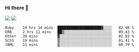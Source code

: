 ### Hi there 👋

<!--
**sasharevzin/sasharevzin** is a ✨ _special_ ✨ repository because its `README.md` (this file) appears on your GitHub profile.

Here are some ideas to get you started:

- 🔭 I’m currently working on ...
- 🌱 I’m currently learning ...
- 👯 I’m looking to collaborate on ...
- 🤔 I’m looking for help with ...
- 💬 Ask me about ...
- 📫 How to reach me: ...
- 😄 Pronouns: ...
- ⚡ Fun fact: ...
-->

![](https://yusufozturk.vercel.app/api?username=sasharevzin&hide_title=true&include_all_commits=true&count_private=true&show_icons=true) ![](https://yusufozturk.vercel.app/api/top-langs/?username=sasharevzin&layout=compact&langs_count=10&hide=apacheconf,coffeescript)

<!--START_SECTION:waka-->
```text
Ruby    19 hrs 14 mins  ████████████████████▓░░░░   82.98 % 
ERB     2 hrs 11 mins   ██▒░░░░░░░░░░░░░░░░░░░░░░   09.43 % 
Other   39 mins         ▓░░░░░░░░░░░░░░░░░░░░░░░░   02.83 % 
SCSS    19 mins         ▒░░░░░░░░░░░░░░░░░░░░░░░░   01.41 % 
YAML    11 mins         ▒░░░░░░░░░░░░░░░░░░░░░░░░   00.79 % 
```
<!--END_SECTION:waka-->
